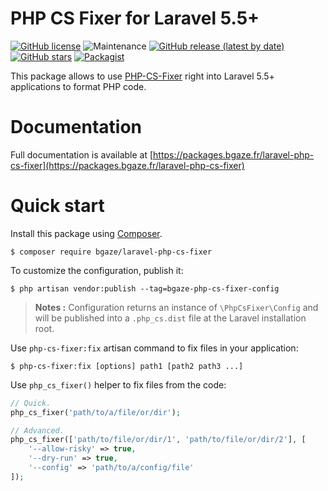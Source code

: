 # PHP CS Fixer for Laravel 5.5+

[![GitHub license](https://img.shields.io/github/license/bgaze/laravel-php-cs-fixer)](https://github.com/bgaze/laravel-php-cs-fixer/blob/master/LICENSE) 
![Maintenance](https://img.shields.io/maintenance/yes/2020)
[![GitHub release (latest by date)](https://img.shields.io/github/v/release/bgaze/laravel-php-cs-fixer)](https://github.com/bgaze/laravel-php-cs-fixer/releases) 
[![GitHub stars](https://img.shields.io/github/stars/bgaze/laravel-php-cs-fixer)](https://github.com/bgaze/laravel-php-cs-fixer/stargazers) 
[![Packagist](https://img.shields.io/packagist/dt/bgaze/laravel-php-cs-fixer)](https://packagist.org/packages/bgaze/laravel-php-cs-fixer)

This package allows to use [PHP-CS-Fixer](https://cs.sensiolabs.org/) right into Laravel 5.5+ applications 
to format PHP code.

# Documentation

Full documentation is available at [https://packages.bgaze.fr/laravel-php-cs-fixer](https://packages.bgaze.fr/laravel-php-cs-fixer)

# Quick start

Install this package using [Composer](https://getcomposer.org).

```
$ composer require bgaze/laravel-php-cs-fixer
```

To customize the configuration, publish it:

```
$ php artisan vendor:publish --tag=bgaze-php-cs-fixer-config
```

> **Notes :** Configuration returns an instance of `\PhpCsFixer\Config` and will be published into a `.php_cs.dist` file at the Laravel installation root.

Use `php-cs-fixer:fix` artisan command to fix files in your application:

```
$ php-cs-fixer:fix [options] path1 [path2 path3 ...]
```

Use `php_cs_fixer()` helper to fix files from the code:  

```php
// Quick.
php_cs_fixer('path/to/a/file/or/dir');

// Advanced.
php_cs_fixer(['path/to/file/or/dir/1', 'path/to/file/or/dir/2'], [
    '--allow-risky' => true,
    '--dry-run' => true,
    '--config' => 'path/to/a/config/file'
]);
```
